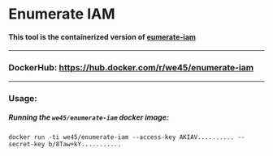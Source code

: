 # Enumerate IAM

#### This tool is the containerized version of [eumerate-iam](https://github.com/andresriancho/enumerate-iam)

---

### DockerHub: https://hub.docker.com/r/we45/enumerate-iam

---

### Usage:

##### Running the `we45/enumerate-iam` docker image:

```commandline
docker run -ti we45/enumerate-iam --access-key AKIAV.......... --secret-key b/8Taw+kY...........
```
